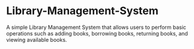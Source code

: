 # Library-Management-System
A simple Library Management System that allows users to perform basic operations such as adding books, borrowing books, returning books, and viewing available books.
